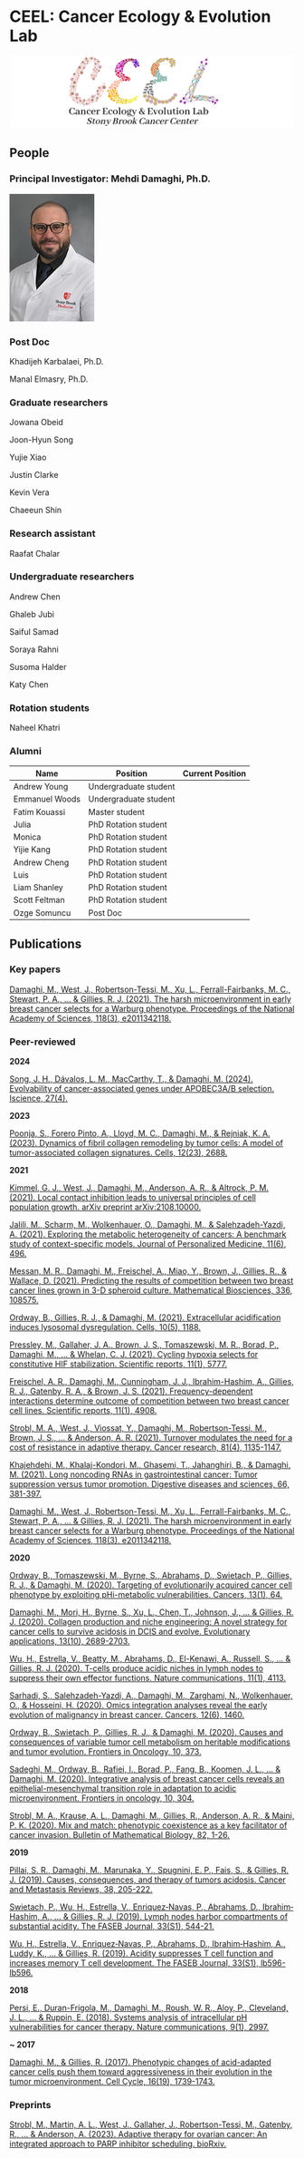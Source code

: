 # CEEL: Cancer Ecology & Evolution Lab
![My Image](CEEL_Logo.png)

## People
### Principal Investigator: Mehdi Damaghi, Ph.D.
![Mehdi](150x225_DamaghiMehdi.jpg)

### Post Doc
Khadijeh Karbalaei, Ph.D.

Manal Elmasry, Ph.D.

### Graduate researchers
Jowana Obeid

Joon-Hyun Song

Yujie Xiao

Justin Clarke

Kevin Vera

Chaeeun Shin

### Research assistant
Raafat Chalar

### Undergraduate researchers
Andrew Chen

Ghaleb Jubi

Saiful Samad

Soraya Rahni

Susoma Halder

Katy Chen

### Rotation students
Naheel Khatri



### Alumni
| Name | Position | Current Position |
| ------------- | ------------- | ------------- |
| Andrew Young | Undergraduate student  | |
| Emmanuel Woods | Undergraduate student  | |
| Fatim Kouassi | Master student  | |
| Julia | PhD Rotation student  | |
| Monica  | PhD Rotation student  | |
| Yijie Kang  | PhD Rotation student  | |
| Andrew Cheng | PhD Rotation student  | |
| Luis | PhD Rotation student  | |
| Liam Shanley | PhD Rotation student  | | 
| Scott Feltman | PhD Rotation student  | |
| Ozge Somuncu  | Post Doc  | |


## Publications
### Key papers
[Damaghi, M., West, J., Robertson-Tessi, M., Xu, L., Ferrall-Fairbanks, M. C., Stewart, P. A., ... & Gillies, R. J. (2021). The harsh microenvironment in early breast cancer selects for a Warburg phenotype. Proceedings of the National Academy of Sciences, 118(3), e2011342118.]()

### Peer-reviewed
**2024**

[Song, J. H., Dávalos, L. M., MacCarthy, T., & Damaghi, M. (2024). Evolvability of cancer-associated genes under APOBEC3A/B selection. Iscience, 27(4).]()

**2023**

[Poonja, S., Forero Pinto, A., Lloyd, M. C., Damaghi, M., & Rejniak, K. A. (2023). Dynamics of fibril collagen remodeling by tumor cells: A model of tumor-associated collagen signatures. Cells, 12(23), 2688.]()

**2021**

[Kimmel, G. J., West, J., Damaghi, M., Anderson, A. R., & Altrock, P. M. (2021). Local contact inhibition leads to universal principles of cell population growth. arXiv preprint arXiv:2108.10000.]()

[Jalili, M., Scharm, M., Wolkenhauer, O., Damaghi, M., & Salehzadeh-Yazdi, A. (2021). Exploring the metabolic heterogeneity of cancers: A benchmark study of context-specific models. Journal of Personalized Medicine, 11(6), 496.]()

[Messan, M. R., Damaghi, M., Freischel, A., Miao, Y., Brown, J., Gillies, R., & Wallace, D. (2021). Predicting the results of competition between two breast cancer lines grown in 3-D spheroid culture. Mathematical Biosciences, 336, 108575.]()

[Ordway, B., Gillies, R. J., & Damaghi, M. (2021). Extracellular acidification induces lysosomal dysregulation. Cells, 10(5), 1188.]()

[Pressley, M., Gallaher, J. A., Brown, J. S., Tomaszewski, M. R., Borad, P., Damaghi, M., ... & Whelan, C. J. (2021). Cycling hypoxia selects for constitutive HIF stabilization. Scientific reports, 11(1), 5777.]()

[Freischel, A. R., Damaghi, M., Cunningham, J. J., Ibrahim-Hashim, A., Gillies, R. J., Gatenby, R. A., & Brown, J. S. (2021). Frequency-dependent interactions determine outcome of competition between two breast cancer cell lines. Scientific reports, 11(1), 4908.]()

[Strobl, M. A., West, J., Viossat, Y., Damaghi, M., Robertson-Tessi, M., Brown, J. S., ... & Anderson, A. R. (2021). Turnover modulates the need for a cost of resistance in adaptive therapy. Cancer research, 81(4), 1135-1147.]()

[Khajehdehi, M., Khalaj-Kondori, M., Ghasemi, T., Jahanghiri, B., & Damaghi, M. (2021). Long noncoding RNAs in gastrointestinal cancer: Tumor suppression versus tumor promotion. Digestive diseases and sciences, 66, 381-397.]()

[Damaghi, M., West, J., Robertson-Tessi, M., Xu, L., Ferrall-Fairbanks, M. C., Stewart, P. A., ... & Gillies, R. J. (2021). The harsh microenvironment in early breast cancer selects for a Warburg phenotype. Proceedings of the National Academy of Sciences, 118(3), e2011342118.]()

**2020**

[Ordway, B., Tomaszewski, M., Byrne, S., Abrahams, D., Swietach, P., Gillies, R. J., & Damaghi, M. (2020). Targeting of evolutionarily acquired cancer cell phenotype by exploiting pHi-metabolic vulnerabilities. Cancers, 13(1), 64.]()

[Damaghi, M., Mori, H., Byrne, S., Xu, L., Chen, T., Johnson, J., ... & Gillies, R. J. (2020). Collagen production and niche engineering: A novel strategy for cancer cells to survive acidosis in DCIS and evolve. Evolutionary applications, 13(10), 2689-2703.]()

[Wu, H., Estrella, V., Beatty, M., Abrahams, D., El-Kenawi, A., Russell, S., ... & Gillies, R. J. (2020). T-cells produce acidic niches in lymph nodes to suppress their own effector functions. Nature communications, 11(1), 4113.]()

[Sarhadi, S., Salehzadeh-Yazdi, A., Damaghi, M., Zarghami, N., Wolkenhauer, O., & Hosseini, H. (2020). Omics integration analyses reveal the early evolution of malignancy in breast cancer. Cancers, 12(6), 1460.]()

[Ordway, B., Swietach, P., Gillies, R. J., & Damaghi, M. (2020). Causes and consequences of variable tumor cell metabolism on heritable modifications and tumor evolution. Frontiers in Oncology, 10, 373.]()

[Sadeghi, M., Ordway, B., Rafiei, I., Borad, P., Fang, B., Koomen, J. L., ... & Damaghi, M. (2020). Integrative analysis of breast cancer cells reveals an epithelial-mesenchymal transition role in adaptation to acidic microenvironment. Frontiers in oncology, 10, 304.]()

[Strobl, M. A., Krause, A. L., Damaghi, M., Gillies, R., Anderson, A. R., & Maini, P. K. (2020). Mix and match: phenotypic coexistence as a key facilitator of cancer invasion. Bulletin of Mathematical Biology, 82, 1-26.]()

**2019**

[Pillai, S. R., Damaghi, M., Marunaka, Y., Spugnini, E. P., Fais, S., & Gillies, R. J. (2019). Causes, consequences, and therapy of tumors acidosis. Cancer and Metastasis Reviews, 38, 205-222.]()

[Swietach, P., Wu, H., Estrella, V., Enriquez‐Navas, P., Abrahams, D., Ibrahim‐Hashim, A., ... & Gillies, R. J. (2019). Lymph nodes harbor compartments of substantial acidity. The FASEB Journal, 33(S1), 544-21.]()

[Wu, H., Estrella, V., Enriquez‐Navas, P., Abrahams, D., Ibrahim‐Hashim, A., Luddy, K., ... & Gillies, R. (2019). Acidity suppresses T cell function and increases memory T cell development. The FASEB Journal, 33(S1), lb596-lb596.]()

**2018**

[Persi, E., Duran-Frigola, M., Damaghi, M., Roush, W. R., Aloy, P., Cleveland, J. L., ... & Ruppin, E. (2018). Systems analysis of intracellular pH vulnerabilities for cancer therapy. Nature communications, 9(1), 2997.]()

**~ 2017**

[Damaghi, M., & Gillies, R. (2017). Phenotypic changes of acid-adapted cancer cells push them toward aggressiveness in their evolution in the tumor microenvironment. Cell Cycle, 16(19), 1739-1743.]()


### Preprints
[Strobl, M., Martin, A. L., West, J., Gallaher, J., Robertson-Tessi, M., Gatenby, R., ... & Anderson, A. (2023). Adaptive therapy for ovarian cancer: An integrated approach to PARP inhibitor scheduling. bioRxiv.]()


<!--

**Here are some ideas to get you started:**

🙋‍♀️ A short introduction - what is your organization all about?
🌈 Contribution guidelines - how can the community get involved?
👩‍💻 Useful resources - where can the community find your docs? Is there anything else the community should know?
🍿 Fun facts - what does your team eat for breakfast?
🧙 Remember, you can do mighty things with the power of [Markdown](https://docs.github.com/github/writing-on-github/getting-started-with-writing-and-formatting-on-github/basic-writing-and-formatting-syntax)
-->
